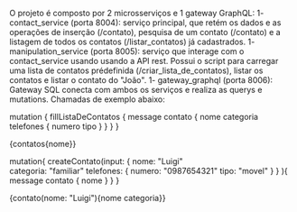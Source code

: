 O projeto é composto por 2 microsserviços e 1 gateway GraphQL:
1- contact_service (porta 8004): serviço principal, que retém os dados e as operações de inserção (/contato), pesquisa de um contato (/contato) e a listagem de todos os contatos (/listar_contatos) já cadastrados.
1- manipulation_service (porta 8005): serviço que interage com o contact_service usando usando a API rest. Possui o script para carregar uma lista de contatos prédefinida (/criar_lista_de_contatos), listar os contatos e listar o contato do "João".
1- gateway_graphql (porta 8006): Gateway SQL conecta com ambos os serviços e realiza as querys e mutations. Chamadas de exemplo abaixo:

mutation {
  fillListaDeContatos {
    message
    contato {
      nome
      categoria
      telefones {
        numero
        tipo
      }
    }
  }
}

{contatos{nome}}

mutation{
  createContato(input: 
    {
      nome: "Luigi"  
      categoria: "familiar"
      telefones: {
        numero: "0987654321"
        tipo: "movel"
      }
    }
  ){
    message
    contato {
      nome
    }
  }
}

{contato(nome: "Luigi"){nome categoria}}
